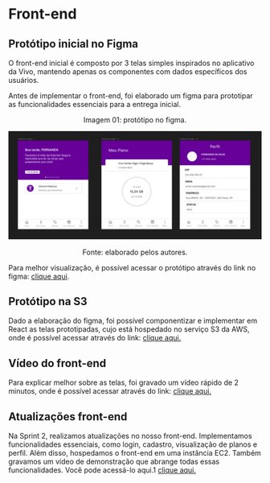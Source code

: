 # Front-end

## Protótipo inicial no Figma
O front-end inicial é composto por 3 telas simples inspirados no aplicativo da Vivo, mantendo apenas os componentes com dados específicos dos usuários.

Antes de implementar o front-end, foi elaborado um figma para prototipar as funcionalidades essenciais para a entrega inicial.

<div style="text-align:center">
    <p>Imagem 01: protótipo no figma.</p>
</div>

![alt text](./img/prototipo_figma.png)
<div style="text-align:center">
    <p>Fonte: elaborado pelos autores.</p>
</div>

Para melhor visualização, é possível acessar o protótipo através do link no figma: <a href="https://www.figma.com/file/relx9SZmeGVOEv2WAcBMuC/vivo-app?type=design&node-id=0%3A1&mode=design&t=GK6KH9Tv5RDt5tZ2-1">clique aqui</a>.

## Protótipo na S3
Dado a elaboração do figma, foi possível componentizar e implementar em React as telas prototipadas, cujo está hospedado no serviço S3 da AWS, onde é possível acessar através do link: <a href="http://vivo-app-front.s3-website-us-east-1.amazonaws.com/">clique aqui.</a>

## Vídeo do front-end
Para explicar melhor sobre as telas, foi gravado um vídeo rápido de 2 minutos, onde é possível acessar através do link: <a href="https://drive.google.com/file/d/1uqiWi7mcBlVnpX-bKYeXhlwcqwQPurWe/view?usp=sharing">clique aqui.</a>

## Atualizações front-end
Na Sprint 2, realizamos atualizações no nosso front-end. Implementamos funcionalidades essenciais, como login, cadastro, visualização de planos e perfil. Além disso, hospedamos o front-end em uma instância EC2. Também gravamos um vídeo de demonstração que abrange todas essas funcionalidades. Você pode acessá-lo aqui.1 <a href="https://drive.google.com/drive/folders/1G9VVdZUe1eyQ7FJ7vK3-LuXq8SjtQz-r?usp=sharing">clique aqui.</a>